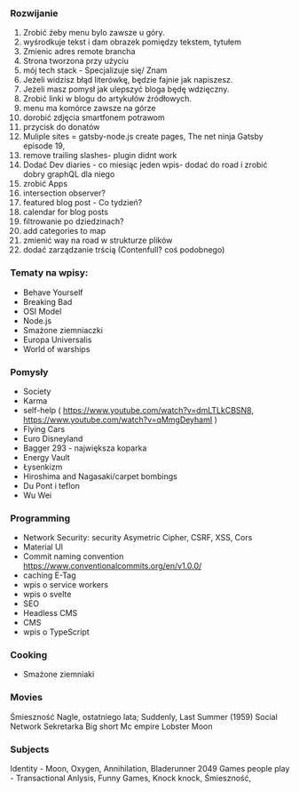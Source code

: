 ### Rozwijanie

1. Zrobić żeby menu bylo zawsze u góry.
2. wyśrodkuje tekst i dam obrazek pomiędzy tekstem, tytułem
3. Zmienic adres remote brancha
4. Strona tworzona przy użyciu
5. mój tech stack - Specjalizuje się/ Znam
6. Jeżeli widzisz błąd literówkę, będzie fajnie jak napiszesz.
7. Jeżeli masz pomysł jak ulepszyć bloga będę wdzięczny.
8. Zrobić linki w blogu do artykułów źródłowych.
9. menu ma komórce zawsze na górze
10. dorobić zdjęcia smartfonem potrawom
11. przycisk do donatów
12. Muliple sites = gatsby-node.js create pages, The net ninja Gatsby episode 19,
13. remove trailing slashes- plugin didnt work
14. Dodać Dev diaries - co miesiąc jeden wpis- dodać do road i zrobić dobry graphQL dla niego
15. zrobić Apps
16. intersection observer?
17. featured blog post - Co tydzień?
18. calendar for blog posts
19. filtrowanie po dziedzinach?
20. add categories to map
21. zmienić way na road w strukturze plików
22. dodać zarządzanie trścią (Contenfull? coś podobnego)


### Tematy na wpisy:

- Behave Yourself
- Breaking Bad
- OSI Model
- Node.js
- Smażone ziemniaczki
- Europa Universalis
- World of warships

### Pomysły

- Society
- Karma
- self-help ( https://www.youtube.com/watch?v=dmLTLkCBSN8, https://www.youtube.com/watch?v=qMmgDeyhamI )
- Flying Cars
- Euro Disneyland
- Bagger 293 - największa koparka
- Energy Vault
- Łysenkizm
- Hiroshima and Nagasaki/carpet bombings
- Du Pont i teflon
- Wu Wei


### Programming
- Network Security: security Asymetric Cipher, CSRF, XSS, Cors
- Material UI
- Commit naming convention https://www.conventionalcommits.org/en/v1.0.0/
- caching E-Tag
- wpis o service workers
- wpis o svelte
- SEO
- Headless CMS
- CMS
- wpis o TypeScript


### Cooking

- Smażone ziemniaki

### Movies
Śmieszność
Nagle, ostatniego lata; Suddenly, Last Summer (1959)
Social Network
Sekretarka
Big short
Mc empire
Lobster
Moon

### Subjects

Identity - Moon, Oxygen, Annihilation, Bladerunner 2049
Games people play - Transactional Anlysis, Funny Games, Knock knock, Śmieszność, 



